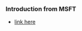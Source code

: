 ### Introduction from MSFT
  - [link here](https://learn.microsoft.com/en-us/dynamics365/business-central/dev-itpro/developer/devenv-landing)
